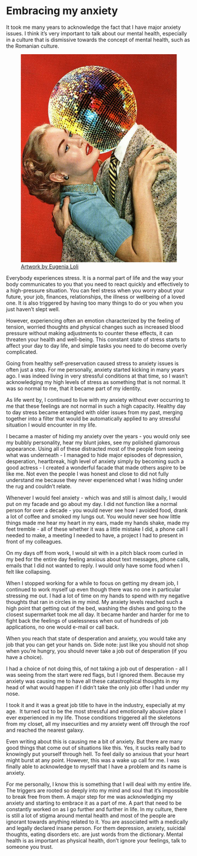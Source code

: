 # Embracing my anxiety

It took me many years to acknowledge the fact that I have major anxiety issues. I think it’s very important to talk about our mental health, especially in a culture that is dismissive towards the concept of mental health, such as the Romanian culture.

<figure>
    <img src="2020-03-11-embracing-anxiety-1.jpg" alt="missing">
    <figcaption><a href="https://cargocollective.com/eugenialoli">Artwork by Eugenia Loli</a></figcaption>
</figure>

Everybody experiences stress. It is a normal part of life and the way your body communicates to you that you need to react quickly and effectively to a high-pressure situation. You can feel stress when you worry about your future, your job, finances, relationships, the illness or wellbeing of a loved one. It is also triggered by having too many things to do or you when you just haven’t slept well.

However, experiencing often an emotion characterized by the feeling of tension, worried thoughts and physical changes such as increased blood pressure without making adjustments to counter these effects, it can threaten your health and well-being. This constant state of stress starts to affect your day to day life, and simple tasks you need to do become overly complicated.

Going from healthy self-preservation caused stress to anxiety issues is often just a step. For me personally, anxiety started kicking in many years ago. I was indeed living in very stressful conditions at that time, so I wasn’t acknowledging my high levels of stress as something that is not normal. It was so normal to me, that it became part of my identity.

As life went by, I continued to live with my anxiety without ever occurring to me that these feelings are not normal in such a high capacity. Healthy day to day stress became entangled with older issues from my past, merging together into a filter that would be automatically applied to any stressful situation I would encounter in my life.

I became a master of hiding my anxiety over the years - you would only see my bubbly personality, hear my blunt jokes, see my polished glamorous appearance. Using all of these distracted most of the people from seeing what was underneath - I managed to hide major episodes of depression, desperation, heartbreak, high level of anxiety simply by becoming such a good actress - I created a wonderful facade that made others aspire to be like me. Not even the people I was honest and close to did not fully understand me because they never experienced what I was hiding under the rug and couldn’t relate.

Whenever I would feel anxiety - which was and still is almost daily, I would put on my facade and go about my day. I did not function like a normal person for over a decade - you would never see how I avoided food, drank a lot of coffee and smoked my lungs out. You would never see how little things made me hear my heart in my ears, made my hands shake, made my feet tremble - all of these whether it was a little mistake I did, a phone call I needed to make, a meeting I needed to have, a project I had to present in front of my colleagues.

On my days off from work, I would sit with in a pitch black room curled in my bed for the entire day feeling anxious about text messages, phone calls, emails that I did not wanted to reply. I would only have some food when I felt like collapsing.

When I stopped working for a while to focus on getting my dream job, I continued to work myself up even though there was no one in particular stressing me out. I had a lot of time on my hands to spend with my negative thoughts that ran in circles in my mind. My anxiety levels reached such a high point that getting out of the bed, washing the dishes and going to the closest supermarket took me all day. It became harder and harder for me to fight back the feelings of uselessness when out of hundreds of job applications, no one would e-mail or call back.

When you reach that state of desperation and anxiety, you would take any job that you can get your hands on. Side note: just like you should not shop when you’re hungry, you should never take a job out of desperation (if you have a choice).

I had a choice of not doing this, of not taking a job out of desperation - all I was seeing from the start were red flags, but I ignored them. Because my anxiety was causing me to have all these catastrophical thoughts in my head of what would happen if I didn’t take the only job offer I had under my nose.

I took it and it was a great job title to have in the industry, especially at my age.  It turned out to be the most stressful and emotionally abusive place I ever experienced in my life. Those conditions triggered all the skeletons from my closet, all my insecurities and my anxiety went off through the roof and reached the nearest galaxy.

Even writing about this is causing me a bit of anxiety. But there are many good things that come out of situations like this. Yes, it sucks really bad to knowingly put yourself through hell. To feel daily so anxious that your heart might burst at any point. However, this was a wake up call for me. I was finally able to acknowledge to myself that I have a problem and its name is anxiety.

For me personally, I know this is something that I will deal with my entire life. The triggers are rooted so deeply into my mind and soul that it’s impossible to break free from them. A major step for me was acknowledging my anxiety and starting to embrace it as a part of me. A part that need to be constantly worked on as I go further and further in life. In my culture, there is still a lot of stigma around mental health and most of the people are ignorant towards anything related to it. You are associated with a medically and legally declared insane person. For them depression, anxiety, suicidal thoughts, eating disorders etc. are just words from the dictionary. Mental health is as important as physical health, don’t ignore your feelings, talk to someone you trust.